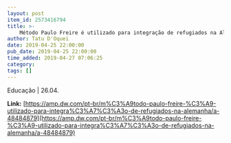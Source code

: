 ```yaml
---
layout: post
item_id: 2573416794
title: >-
    Método Paulo Freire é utilizado para integração de refugiados na Alemanha
author: Tatu D'Oquei
date: 2019-04-25 22:00:00
pub_date: 2019-04-25 22:00:00
time_added: 2019-04-27 07:06:25
category: 
tags: []
---
```


Educação | 26.04.

**Link:** [https://amp.dw.com/pt-br/m%C3%A9todo-paulo-freire-%C3%A9-utilizado-para-integra%C3%A7%C3%A3o-de-refugiados-na-alemanha/a-48484879](https://amp.dw.com/pt-br/m%C3%A9todo-paulo-freire-%C3%A9-utilizado-para-integra%C3%A7%C3%A3o-de-refugiados-na-alemanha/a-48484879)

